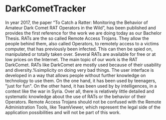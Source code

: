 # DarkCometTracker

In year 2017, the paper “To Catch a Ratter: Monitoring the Behavior of Amateur Dark Comet RAT Operators in the Wild”, has been published and provides the first reference for the work we are doing today as our Bachelor Thesis.
RATs are the so called Remote Access Trojans. They allow the people behind them, also called Operators, to remotely access to a victims computer, that has previously been infected. This can then be spied on, manipulated or totally taken over. Several RATs are available for free or at low prices on the Internet. The main topic of our work is the RAT DarkComet.
RATs like DarkComet are mostly used because of their usability and diversity.%simplicity on doing very bad things. 
The user interface is developed in a way that allows people without further knowledge on technology to use them.
On the one hand, it has been used by teenagers, "just for fun". On the other hand, it has been used by by intelligences, in a context like the war in Syria. Over all, there is relatively little detailed and systematic knowledge about the use of RATs or the behavior of their Operators. 
Remote Access Trojans should not be confused with the Remote Administration Tools, like TeamViewer, which represent the legal side of the application possibilities and will not be part of this work.